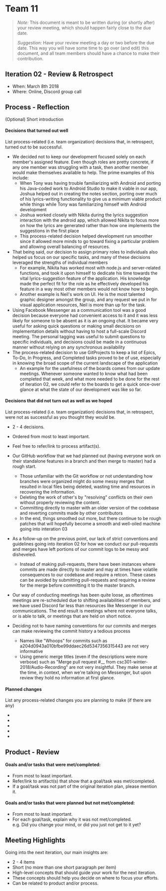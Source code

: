 # Team 11

 > _Note:_ This document is meant to be written during (or shortly after) your review meeting, which should happen fairly close to the due date.      
 >      
 > _Suggestion:_ Have your review meeting a day or two before the due date. This way you will have some time to go over (and edit) this document, and all team members should have a chance to make their contribution.


## Iteration 02 - Review & Retrospect

 * When: March 8th 2018
 * Where: Online, Discord group call

## Process - Reflection

(Optional) Short introduction

#### Decisions that turned out well

List process-related (i.e. team organization) decisions that, in retrospect, turned out to be successful.

 * We decided not to keep our development focused solely on each member's assigned feature. Even though roles are pretty concrete, if any one member was struggling with a task, then another member would make themselves available to help. The prime examples of this include:
	* When Tony was having trouble familiarizing with Android and porting his Java-coded work to Android Studio to make it viable in our app, Joshua helped out in creating the notes section, porting over much of his lyrics-writing functionality to give us a minimum viable product while things while Tony was familiarizing himself with Android development
	* Joshua worked closely with Nikita during the lyrics suggestion interaction with the android app, which allowed Nikita to focus more on how the lyrics are generated rather than how one implements the suggestions in the first place
	* This process-related decision helped development run smoother since it allowed more minds to go toward fixing a particular problem and allowing overall balancing of resources.
 * That being said, our decision to assign primary roles to individuals also helped us focus on our specific tasks, and many of these decisions leveraged the strengths of individual members
	* For example, Nikita has worked most with node.js and server-related functions, and took it upon himself to dedicate his time towards the vital lyrics-suggestion feature of the application. His knowledge made the perfect fit for the role as he effectively developed his feature in a way most other members would not know how to begin.
	* Another example is Neil's work on UI. He is the most talented graphic designer amongst the group, and any request we put in for visual application resources, Neil is more than up for the task.
 * Using Facebook Messenger as a communication tool was a good decision because everyone had convenient access to it and it was less likely for someone to be absent as it is an ongoing chat. It became very useful for asking quick questions or making small decisions on implementation details without having to host a full-scale Discord meeting. The personal tagging was useful to submit questions to specific individuals, and decisions could be made in a continuous manner without relying on any synchronous availability
 * The process-related decision to use GitProjects to keep a list of Epics, To-Do, In Progress, and Completed tasks proved to be of use, especially in knowing the broad scope of the current landscape of the application
	* An example for the usefulness of the boards comes from our update meetings. Whenever someone wanted to know what had been completed that week, and what more needed to be done for the rest of iteration 02, we could refer to the boards to get a quick once-over glance at what the state of our development was like so far. 

#### Decisions that did not turn out as well as we hoped

List process-related (i.e. team organization) decisions that, in retrospect, were not as successful as you thought they would be.

 * 2 - 4 decisions.
 * Ordered from most to least important.
 * Feel free to refer/link to process artifact(s).

 * Our GitHub workflow that we had planned out (having everyone work on their standalone features in a branch and then merge to master) had a rough start.
	* Those unfamiliar with the Git workflow or not understanding how branches were organized might do some messy merges that resulted in local files being deleted, wasting time and resources in recovering the information.
	* Deleting the work of other's by "resolving" conflicts on their own without properly reviewing the content.
	* Committing directly to master with an older version of the codebase and reverting commits made by other contributors
	* In the end, things smoothed out more, but there continue to be rough patches that will hopefully become a smooth and well-oiled machine going into interation 03
 * As a follow-up on the previous point, our lack of strict conventions and guidelines going into iteration 02 for how we conduct our pull-requests and merges have left portions of our commit logs to be messy and disheveled. 
	* Instead of making pull-requests, there have been instances where commits are made directly to master and may at times have volatile consequences to our codebase and require a retcon. These cases can be avoided by submitting pull-requests and requiring a review for the merge before committing it to the master branch. 
 * Our way of conducting meetings has been quite loose, as oftentimes meetings are re-scheduled due to shifting availabilities of members, and we have used Discord far less than resources like Messenger in our communications. The end result is meetings where not everyone talks, or is able to talk, or meetings that are held on short notice.
 * Deciding not to have naming conventions for our commits and merges can make reviewing the commit history a tedious process
	* Names like "Whoops" for commits such as a204d0943a010bfbe99ddaec26d5347356315443 are not very informative
	* Using generic merge titles (even if the descriptions were more verbose) such as "Merge pull request #__ from csc301-winter-2018/Audio-Recording" are not very insightful. They make sense at the time, in context, when we're talking on Messenger, but upon review they hold no information at first glance.


#### Planned changes

List any process-related changes you are planning to make (if there are any)

 * 
 * 
 * 
 * 
 * 

## Product - Review

#### Goals and/or tasks that were met/completed:

 * From most to least important.
 * Refer/link to artifact(s) that show that a goal/task was met/completed.
 * If a goal/task was not part of the original iteration plan, please mention it.

#### Goals and/or tasks that were planned but not met/completed:

 * From most to least important.
 * For each goal/task, explain why it was not met/completed.      
   e.g. Did you change your mind, or did you just not get to it yet?

## Meeting Highlights

Going into the next iteration, our main insights are:

 * 2 - 4 items
 * Short (no more than one short paragraph per item)
 * High-level concepts that should guide your work for the next iteration.
 * These concepts should help you decide on where to focus your efforts.
 * Can be related to product and/or process.
